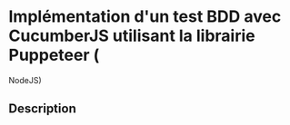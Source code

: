 # Implémentation d'un test BDD avec CucumberJS utilisant la librairie Puppeteer (
NodeJS)
## Description